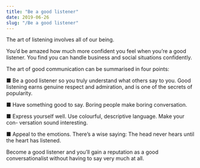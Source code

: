 ```yaml
---
title: "Be a good listener"
date: 2019-06-26
slug: "/Be a good listener"
---
```



The art of listening involves all of our being.

You’d be amazed how much more confident you feel when you’re a good listener.
You find you can handle business and social situations confidently.

The art of good communication can be summarised in four points:

■ Be a good listener so you truly understand what others say to you. Good
listening earns genuine respect and admiration, and is one of the secrets of
popularity.

■ Have something good to say. Boring people make boring conversation.

■ Express yourself well. Use colourful, descriptive language. Make your con-
versation sound interesting.

■ Appeal to the emotions. There’s a wise saying: The head never hears until the
heart has listened.

Become a good listener and you’ll gain a reputation as a good conversationalist without
having to say very much at all.
